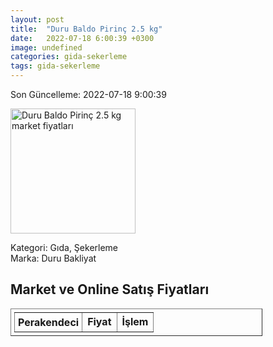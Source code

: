 ```yaml
---
layout: post
title:  "Duru Baldo Pirinç 2.5 kg"
date:   2022-07-18 6:00:39 +0300
image: undefined
categories: gida-sekerleme
tags: gida-sekerleme
---
```


Son Güncelleme: 2022-07-18 9:00:39

<img src="undefined" width="200" alt="Duru Baldo Pirinç 2.5 kg market fiyatları" />

Kategori: Gıda, Şekerleme
<br />
Marka: Duru Bakliyat

<h2>Market ve Online Satış Fiyatları</h2>

<table border="1" style="padding: 5px;width:80%;">
  <tr>
    <td style="padding: 5px;"><strong>Perakendeci</strong></td>
    <td><strong>Fiyat</strong></td>
    <td><strong>İşlem</strong></td>
  </tr>
  
</table>
